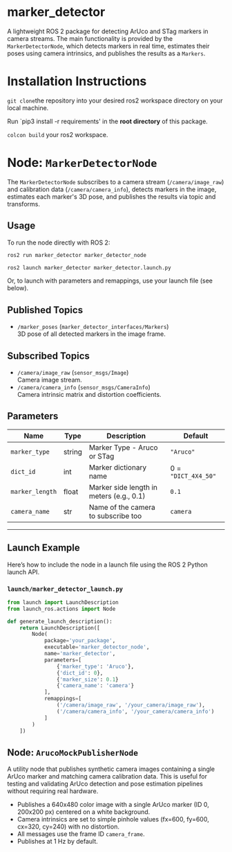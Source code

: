# marker_detector

A lightweight ROS 2 package for detecting ArUco and STag markers in camera streams. The main functionality is provided by the `MarkerDetectorNode`, which detects markers in real time, estimates their poses using camera intrinsics, and publishes the results as a `Markers`.

# Installation Instructions
`git clone`the repository into your desired ros2 workspace directory on your local machine.

Run `pip3 install -r requirements' in the **root directory** of this package.

`colcon build` your ros2 workspace.

# Node: `MarkerDetectorNode`

The `MarkerDetectorNode` subscribes to a camera stream (`/camera/image_raw`) and calibration data (`/camera/camera_info`), detects markers in the image, estimates each marker's 3D pose, and publishes the results via topic and transforms.

## Usage

To run the node directly with ROS 2:

```sh
ros2 run marker_detector marker_detector_node
```

```sh
ros2 launch marker_detector marker_detector.launch.py
```

Or, to launch with parameters and remappings, use your launch file (see below).

## Published Topics

- `/marker_poses` (`marker_detector_interfaces/Markers`)  
  3D pose of all detected markers in the image frame.

## Subscribed Topics

- `/camera/image_raw` (`sensor_msgs/Image`)  
  Camera image stream.
- `/camera/camera_info` (`sensor_msgs/CameraInfo`)  
  Camera intrinsic matrix and distortion coefficients.

## Parameters

| Name             | Type   | Description                                                    | Default         |
|------------------|--------|----------------------------------------------------------------|-----------------|
| `marker_type`  | string | Marker Type - Aruco or STag | `"Aruco"` |
| `dict_id`  | int | Marker dictionary name | 0 = `"DICT_4X4_50"` |
| `marker_length`  | float  | Marker side length in meters (e.g., 0.1)                       | `0.1`           |
| `camera_name`  | str  | Name of the camera to subscribe too                       | `camera`           |
---

## Launch Example

Here’s how to include the node in a launch file using the ROS 2 Python launch API.

### `launch/marker_detector_launch.py`

```python
from launch import LaunchDescription
from launch_ros.actions import Node

def generate_launch_description():
    return LaunchDescription([
        Node(
            package='your_package',
            executable='marker_detector_node',
            name='marker_detector',
            parameters=[
                {'marker_type': 'Aruco'},
                {'dict_id': 0},
                {'marker_size': 0.1}
                {'camera_name': 'camera'}
            ],
            remappings=[
                ('/camera/image_raw', '/your_camera/image_raw'),
                ('/camera/camera_info', '/your_camera/camera_info')
            ]
        )
    ])
```

## Node: `ArucoMockPublisherNode`

A utility node that publishes synthetic camera images containing a single ArUco marker and matching camera calibration data. This is useful for testing and validating ArUco detection and pose estimation pipelines without requiring real hardware.

- Publishes a 640x480 color image with a single ArUco marker (ID 0, 200x200 px) centered on a white background.
- Camera intrinsics are set to simple pinhole values (fx=600, fy=600, cx=320, cy=240) with no distortion.
- All messages use the frame ID `camera_frame`.
- Publishes at 1 Hz by default.


